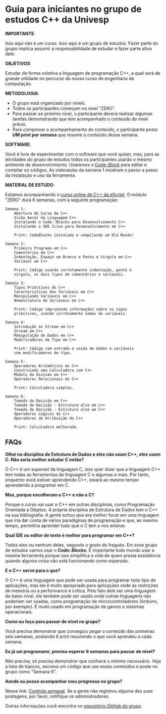 # Guia para iniciantes no grupo de estudos C++ da Univesp

**IMPORTANTE**:

Isso aqui não é um curso. Isso aqui é um grupo de estudos. Fazer parte do grupo implica assumir a responsabilidade de estudar e fazer parte ativa dele.

**OBJETIVOS**:

Estudar de forma coletiva a linguagem de programação C++, a qual será de grande utilidade no percurso do nosso curso de engenharia da computação.

**METODOLOGIA**:

- O grupo está organizado por níveis.
- Todos os participantes começam no nível "ZERO".
- Para passar ao próximo nível, o participante deverá realizar algumas tarefas demonstrando que tem acompanhado o conteúdo do nível prévio.
- Para comprovar o acompanhamento do conteúdo, o participante posta **UM print por semana** que resume o conteúdo dessa semana.

**SOFTWARE**:

Você é livre de experimentar com o software que você quiser, mas, para as atividades do grupo de estudos todos os participantes usarão o mesmo ambiente de desenvolvimento. Usaremos o [Code::Block](http://www.codeblocks.org/) para editar e compilar os códigos. As videoaulas da semana 1 mostram o passo a passo da instalação e uso da ferramenta.

**MATERIAL DE ESTUDO**:

Estamos acompanhando o [curso online de C++ da eXcript](http://excript.com/curso-cpp.html). O módulo "ZERO" dura 6 semanas, com a seguinte programação:

```
Semana 1:
    Abertura do Curso de C++
    Visão Geral da Linguagem C++
    Instalando o Code::Blocks para Desenvolvimento C++
    Instalando a IDE CLion para Desenvolvimento em C++

    Print: CodeBlocks instalado e compilando um Olá Mundo!

Semana 2:
    Primeiro Programa em C++
    Comentários em C++
    Indentação, Espaço em Branco e Ponto e Vírgula em C++
    Variável em C++

    Print: Código usando corretamente indentação, ponto e
    vírgula, os dois tipos de comentários e varíaveis.

Semana 3:
    Tipos Primitivos do C++
    Características das Variáveis em C++
    Manipulando Variáveis em C++
    Nomenclatura de Variáveis em C++

    Print: Código imprimindo informações sobre os tipos
    primitivos, usando corretamente nomes de variáveis.

Semana 4:
    Introdução às Stream em C++
    Stream em C++
    Manipulação de Dados em C++
    Modificadores de Tipo em C++

    Print: Código com entrada e saída de dados e variáveis
    com modificadores de tipo.

Semana 5:
    Operadores Aritméticos do C++
    Construindo uma Calculadora com C++
    Módulo da Divisão em C++
    Operadores Relacionais do C++

    Print: Calculadora simples.

Semana 6:
    Tomada de Decisão em C++
    Tomada de Decisão - Estrutura else em C++
    Tomada de Decisão - Estrutura else em C++
    Operadores Lógicos do C++
    Operadores de Atribuíção do C++

    Print: Calculadora melhorada.
```

## FAQs

**Olhei na disciplina de Estrutura de Dados e eles não usam C++, eles usam C. Não seria melhor estudar C então?**

O C++ é um superset da linguagem C, isso quer dizer que a linguagem C++ tem todas as ferramentas da linguagem C e algumas a mais. Por tanto, enquento você estiver aprendendo C++, estará ao mesmo tempo aprendendo a programar em C.

**Mas, porque escolheram o C++ e não o C?**

Porque o curso vai usar o C++ em outras disciplinas, como Programação Orientada a Objetos. A própria disciplina de Estrutura de Dados tem o C++ na sua bibliografia. A gente achou que era melhor focar em uma linguagem que iria dar conta de vários paradigmas de programação e que, ao mesmo tempo, permitiria aprender tudo que o C tem a nos ensinar.

**Qual IDE ou editor de texto é melhor para programar em C++?**

Todos eles ou nenhum deles, segundo o gosto do fregués. Em esse grupo de estudos vamos usar o **Code::Blocks**. É importante todo mundo usar a mesma ferramenta porque isso simplifica a vida de quem presta assistência quando alguma coisa não está funcionando como esperado.

**E o C++ serve para o que?**

O C++ é uma linguagem que pode ser usada para programar todo tipo de aplicações, mas ele é muito apropriado para aplicações onde as restrições de memória ou a performance é crítica. Pelo fato dele ser uma linguagem de baixo nível, ele também pode ser usado onde outras linguagens não poderiam ser usadas, como programação de microcontroladores (Arduino, por exemplo). É muito usado em programação de games e sistemas operacionais.

**Como eu faço para passar de nível no grupo?**

Você precisa demonstrar que conseguiu pegar o conteúdo das primeiras seis semanas, postando 6 print resumindo o que você aprendeu a cada semana.

**Eu já sei programamr, preciso esperar 6 semanas para passar de nível?**

Não precisa, só precisa demonstrar que conhece o mínimo necessário. Veja a lista de tópicos, escreva um código que use esses conteúdos e poste no grupo como "Semana 6".

**Aonde eu posso acompanhar meu progresso no grupo?**

Nesse link: [Controle semanal](https://docs.google.com/spreadsheets/d/1LhbULA5L_ddrEr36lYzbqimE0286A2p_WnO8dSswRQg/edit?usp=sharing). Se a gente não registrou alguma das suas postagens, por favor, notifique os administradores.

Outras informações você encontra no [repositório GitHub do grupo](https://github.com/dorathoto/CPlusPlus_Univesp).
